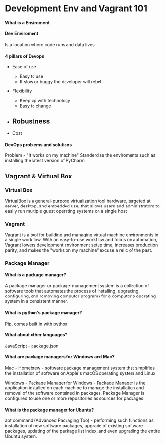 # Development Env and Vagrant 101


#### What is a Enviroment

#### Dev Enviroment

Is a location where code runs and data lives

#### 4 pillars of Devops

- Ease of use
	- Easy to use
	- If slow or buggy the developer will rebel

- Flexibility
	- Keep up with technology
	- Easy to change

- Robustness
	- 

- Cost


#### DevOps problems and solutions

Problem - "It works on my machine"
Standerdise the enviroments such as installing the latest version of PyCharm



## Vagrant & Virtual Box

### Virtual Box

VirtualBox is a general-purpose virtualization tool hardware, targeted at server, desktop, and embedded use, that allows users and administrators to easily run multiple guest operating systems on a single host

### Vagrant

Vagrant is a tool for building and managing virtual machine environments in a single workflow. With an easy-to-use workflow and focus on automation, Vagrant lowers development environment setup time, increases production parity, and makes the "works on my machine" excuse a relic of the past.




### Package Manager


#### What is a package manager?

A package manager or package-management system is a collection of software tools that automates the process of installing, upgrading, configuring, and removing computer programs for a computer's operating system in a consistent manner.

#### What is python's package manager?

Pip, comes built in with python

#### What about other languages?

JavaScript - package.json


#### What are package managers for Windows and Mac?

Mac - Homebrew - software package management system that simplifies the installation of software on Apple's macOS operating system and Linux

Windows - Package Manager for Windows - Package Manager is the application installed on each machine to manage the installation and removal of the software contained in packages. Package Manager is configured to use one or more repositories as sources for packages.

#### What is the package manager for Ubuntu?

apt command (Advanced Packaging Too) - performing such functions as installation of new software packages, upgrade of existing software packages, updating of the package list index, and even upgrading the entire Ubuntu system.



